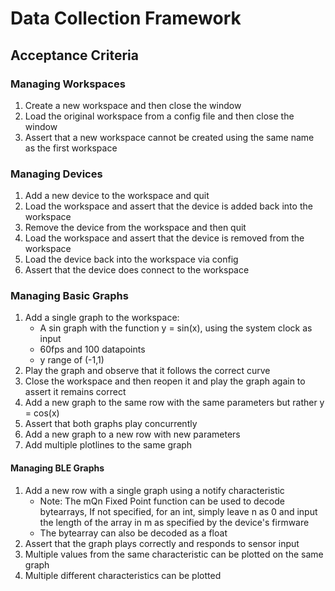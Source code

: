 # Data Collection Framework
## Acceptance Criteria
### Managing Workspaces
1. Create a new workspace and then close the window
2. Load the original workspace from a config file and then close the window
3. Assert that a new workspace cannot be created using the same name as the first
workspace
### Managing Devices
1. Add a new device to the workspace and quit
2. Load the workspace and assert that the device is added back into the workspace
3. Remove the device from the workspace and then quit
4. Load the workspace and assert that the device is removed from the workspace
5. Load the device back into the workspace via config
6. Assert that the device does connect to the workspace
### Managing Basic Graphs
1. Add a single graph to the workspace:
    - A sin graph with the function y = sin(x), using the system clock as input
    - 60fps and 100 datapoints
    - y range of (-1,1)
2. Play the graph and observe that it follows the correct curve
3. Close the workspace and then reopen it and play the graph again to assert it 
remains correct
4. Add a new graph to the same row with the same parameters but rather y = cos(x)
5. Assert that both graphs play concurrently
6. Add a new graph to a new row with new parameters
7. Add multiple plotlines to the same graph
#### Managing BLE Graphs
1. Add a new row with a single graph using a notify characteristic
    - Note: The mQn Fixed Point function can be used to decode bytearrays,
    If not specified, for an int, simply leave n as 0 and input the length of 
    the array in m as specified by the device's firmware
    - The bytearray can also be decoded as a float
2. Assert that the graph plays correctly and responds to sensor input
3. Multiple values from the same characteristic can be plotted on the same graph
4. Multiple different characteristics can be plotted 


